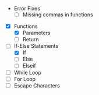 + Error Fixes
  - [ ] Missing commas in functions

- [x] Functions
  - [x] Parameters
  - [ ] Return
- [ ] If-Else Statements
  - [x] If
  - [ ] Else
  - [ ] Elseif
- [ ] While Loop
- [ ] For Loop
- [ ] Escape Characters
